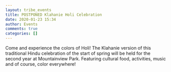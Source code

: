 ```yaml
---
layout: tribe_events
title: POSTPONED Klahanie Holi Celebration
date: 2020-01-23 15:34
author: Events
comments: true
categories: []
---
```

Come and experience the colors of Holi! The Klahanie version of this traditional Hindu celebration of the start of spring will be held for the second year at Mountainview Park. Featuring cultural food, activities, music and of course, color everywhere!
